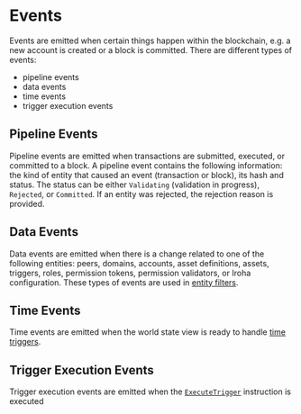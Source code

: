 # Events

Events are emitted when certain things happen within the blockchain, e.g. a
new account is created or a block is committed. There are different types
of events:

- pipeline events
- data events
- time events
- trigger execution events

## Pipeline Events

Pipeline events are emitted when transactions are submitted, executed, or
committed to a block. A pipeline event contains the following information:
the kind of entity that caused an event (transaction or block), its hash
and status. The status can be either `Validating` (validation in progress),
`Rejected`, or `Committed`. If an entity was rejected, the rejection reason
is provided.

## Data Events

Data events are emitted when there is a change related to one of the
following entities: peers, domains, accounts, asset definitions, assets,
triggers, roles, permission tokens, permission validators, or Iroha
configuration. These types of events are used in
[entity filters](./filters.md).

## Time Events

Time events are emitted when the world state view is ready to handle
[time triggers](./triggers.md#time-triggers).

## Trigger Execution Events

Trigger execution events are emitted when the
[`ExecuteTrigger`](./instructions.md#executetrigger) instruction is
executed
